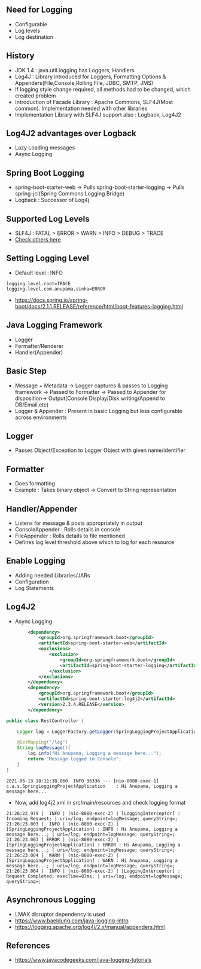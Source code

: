 ## Need for Logging
* Configurable
* Log levels
* Log destination

## History
* JDK 1.4 : java.util.logging has Loggers, Handlers
* Log4J : Library introduced for Loggers, Formatting Options & Appenders(File,Console,Rolling File, JDBC, SMTP, JMS)
* If logging style change required, all methods had to be changed, which created problem
* Introduction of Facade Library : Apache Commons, SLF4J(Most common). Implementation needed with other libraries
* Implementation Library with SLF4J support also : Logback, Log4J2

## Log4J2 advantages over Logback
* Lazy Loading messages
* Async Logging

## Spring Boot Logging
* spring-boot-starter-web -> Pulls spring-boot-starter-logging -> Pulls spring-jcl(Spring Commons Logging Bridge)
* Logback : Successor of Log4j

## Supported Log Levels
* SLF4J : FATAL > ERROR > WARN > INFO > DEBUG > TRACE
* [Check others here](https://www.javacodegeeks.com/java-logging-tutorials)

## Setting Logging Level
* Default level : INFO

```properties
logging.level.root=TRACE
logging.level.com.anupama.sinha=ERROR
```

* https://docs.spring.io/spring-boot/docs/2.1.1.RELEASE/reference/html/boot-features-logging.html

## Java Logging Framework
* Logger
* Formatter/Renderer
* Handler(Appender)

## Basic Step
* Message + Metadata -> Logger captures & passes to Logging framework -> Passed to Formatter -> Passed to Appender for disposition-> Output(Console Display/Disk writing/Append to DB/Email,etc)
* Logger & Appender : Present in basic Logging but less configurable across environments

## Logger
* Passes Object/Exception to Logger Object with given name/identifier

## Formatter
* Does formatting
* Example : Takes binary object -> Convert to String representation

## Handler/Appender
* Listens for message & posts appropriately in output
* ConsoleAppender : Rolls details in console
* FileAppender : Rolls details to file mentioned
* Defines log level threshold above which to log for each resource

## Enable Logging
* Adding needed Libraries/JARs
* Configuration
* Log Statements

## Log4J2
* Async Logging

```xml
        <dependency>
			<groupId>org.springframework.boot</groupId>
			<artifactId>spring-boot-starter-web</artifactId>
			<exclusions>
				<exclusion>
					<groupId>org.springframework.boot</groupId>
					<artifactId>spring-boot-starter-logging</artifactId>
				</exclusion>
			</exclusions>
		</dependency>
		<dependency>
			<groupId>org.springframework.boot</groupId>
			<artifactId>spring-boot-starter-log4j2</artifactId>
			<version>2.3.4.RELEASE</version>
		</dependency>
```

```java 
public class RestController {

    Logger log = LoggerFactory.getLogger(SpringLoggingProjectApplication.class);

    @GetMapping("/log")
    String logMessage(){
        log.info("Hi Anupama, Logging a message here...");
        return "Message logged in Console";
    }
}
```

```text
2021-06-13 18:11:38.860  INFO 36336 --- [nio-8080-exec-1] c.a.s.SpringLoggingProjectApplication    : Hi Anupama, Logging a message here...
```

* Now, add log4j2.xml in src/main/resources and check logging format

```text
21:26:22.979 |  INFO | (nio-8080-exec-2) | [LoggingInterceptor] : Incoming Request; | uri=/log; endpoint=logMessage; queryString=;
21:26:23.003 |  INFO | (nio-8080-exec-2) | [SpringLoggingProjectApplication] : INFO : Hi Anupama, Logging a message here...; | uri=/log; endpoint=logMessage; queryString=;
21:26:23.003 | ERROR | (nio-8080-exec-2) | [SpringLoggingProjectApplication] : ERROR : Hi Anupama, Logging a message here...; | uri=/log; endpoint=logMessage; queryString=;
21:26:23.004 |  WARN | (nio-8080-exec-2) | [SpringLoggingProjectApplication] : WARN : Hi Anupama, Logging a message here...; | uri=/log; endpoint=logMessage; queryString=;
21:26:23.064 |  INFO | (nio-8080-exec-2) | [LoggingInterceptor] : Request Completed; execTime=87ms; | uri=/log; endpoint=logMessage; queryString=;
```

## Asynchronous Logging
* LMAX disruptor dependency is used
* https://www.baeldung.com/java-logging-intro
* https://logging.apache.org/log4j/2.x/manual/appenders.html

## References
* https://www.javacodegeeks.com/java-logging-tutorials